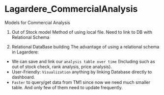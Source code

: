 # Lagardere_CommercialAnalysis
Models for Commercial Analysis

1. Out of Stock model
Method of using local file. Need to link to DB with Relational Schema

2. Relational DataBase building
The advantage of using a relational schema in Lagardere:
- We can save and link our `analysis table over time` (Including such as out of stock check, rank analysis, price analysis).
- User-Friendly: `Visualization` anything by linking Database directly to dashboard.
- `Faster` to query/get data from TM1 since now we need much smaller table. And only few of them need to update frequently.
